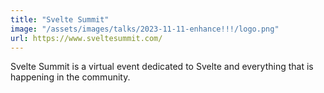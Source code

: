 ```yaml
---
title: "Svelte Summit"
image: "/assets/images/talks/2023-11-11-enhance!!!/logo.png"
url: https://www.sveltesummit.com/
---
```


Svelte Summit is a virtual event dedicated to Svelte and everything that is
happening in the community.
